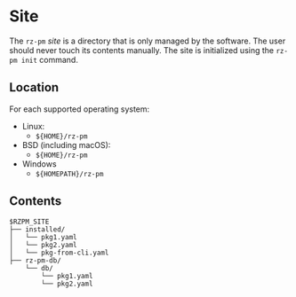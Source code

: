 # Site

The `rz-pm` *site* is a directory that is only managed by the software.
The user should never touch its contents manually.
The site is initialized using the `rz-pm init` command.


## Location

For each supported operating system:

- Linux:
  - `${HOME}/rz-pm`
- BSD (including macOS):
  - `${HOME}/rz-pm`
- Windows
  - `${HOMEPATH}/rz-pm`

## Contents

```
$RZPM_SITE
├── installed/
│   └── pkg1.yaml
│   └── pkg2.yaml
│   └── pkg-from-cli.yaml
├── rz-pm-db/
    └── db/
        └── pkg1.yaml
        └── pkg2.yaml
```
